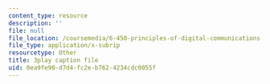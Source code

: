 ```yaml
---
content_type: resource
description: ''
file: null
file_location: /coursemedia/6-450-principles-of-digital-communications-i-fall-2006/0ea9fe90d7d4fc2eb7624234cdc0055f_wzUaJmN9Mf0.srt
file_type: application/x-subrip
resourcetype: Other
title: 3play caption file
uid: 0ea9fe90-d7d4-fc2e-b762-4234cdc0055f
---
```

